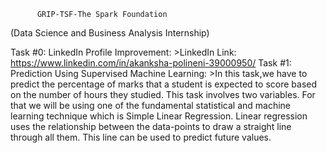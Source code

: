           GRIP-TSF-The Spark Foundation
   (Data Science and Business Analysis Internship)
     
   Task #0: LinkedIn Profile Improvement:
             >LinkedIn Link: https://www.linkedin.com/in/akanksha-polineni-39000950/
   Task #1: Prediction Using Supervised Machine Learning:
              >In this task,we have to predict the percentage of marks that a student is expected to score based on the number of hours they studied.
               This task involves two variables.
               For that we will be using one of the fundamental statistical and machine learning technique which is Simple Linear Regression.
               Linear regression uses the relationship between the data-points to draw a straight line through all them.
               This line can be used to predict future values.


